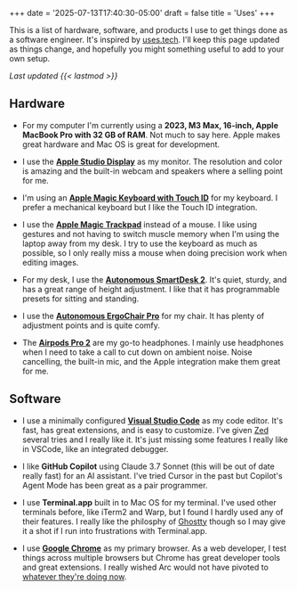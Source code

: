 +++
date = '2025-07-13T17:40:30-05:00'
draft = false
title = 'Uses'
+++

This is a list of hardware, software, and products I use to get things done as a software engineer. It's inspired by [uses.tech](https://uses.tech/). I'll keep this page updated as things change, and hopefully you might something useful to add to your own setup.

_Last updated {{< lastmod >}}_

## Hardware

- For my computer I'm currently using a **2023, M3 Max, 16-inch, Apple MacBook Pro with 32 GB of RAM**. Not much to say here. Apple makes great hardware and Mac OS is great for development.

- I use the **[Apple Studio Display](https://www.apple.com/shop/buy-mac/apple-studio-display)** as my monitor. The resolution and color is amazing and the built-in webcam and speakers where a selling point for me.

- I'm using an **[Apple Magic Keyboard with Touch ID](https://www.apple.com/shop/product/MXCK3LL/A/magic-keyboard-with-touch-id-for-mac-models-with-apple-silicon-usb-c-us-english)** for my keyboard. I prefer a mechanical keyboard but I like the Touch ID integration.

- I use the **[Apple Magic Trackpad](https://www.apple.com/shop/product/MXK93AM/A/magic-trackpad-usb%E2%80%91c-white-multi-touch-surface)** instead of a mouse. I like using gestures and not having to switch muscle memory when I'm using the laptop away from my desk. I try to use the keyboard as much as possible, so I only really miss a mouse when doing precision work when editing images.

- For my desk, I use the **[Autonomous SmartDesk 2](https://www.autonomous.ai/standing-desks/autonomous-desk-eureka)**. It's quiet, sturdy, and has a great range of height adjustment. I like that it has programmable presets for sitting and standing.

- I use the **[Autonomous ErgoChair Pro](https://www.autonomous.ai/office-chairs/ergonomic-chair)** for my chair. It has plenty of adjustment points and is quite comfy.

- The **[Airpods Pro 2](https://www.apple.com/airpods-pro)** are my go-to headphones. I mainly use headphones when I need to take a call to cut down on ambient noise. Noise cancelling, the built-in mic, and the Apple integration make them great for me.

## Software

- I use a minimally configured **[Visual Studio Code](https://code.visualstudio.com/)** as my code editor. It's fast, has great extensions, and is easy to customize. I've given [Zed](https://zed.dev/) several tries and I really like it. It's just missing some features I really like in VSCode, like an integrated debugger.

- I like **GitHub Copilot** using Claude 3.7 Sonnet (this will be out of date really fast) for an AI assistant. I've tried Cursor in the past but Copilot's Agent Mode has been great as a pair programmer.

- I use **Terminal.app** built in to Mac OS for my terminal. I've used other terminals before, like iTerm2 and Warp, but I found I hardly used any of their features. I really like the philosphy of [Ghostty](https://ghostty.org/) though so I may give it a shot if I run into frustrations with Terminal.app.

- I use **[Google Chrome](https://google.com/chrome)** as my primary browser. As a web developer, I test things across multiple browsers but Chrome has great developer tools and great extensions. I really wished Arc would not have pivoted to [whatever they're doing now](https://browsercompany.substack.com/p/letter-to-arc-members-2025).
